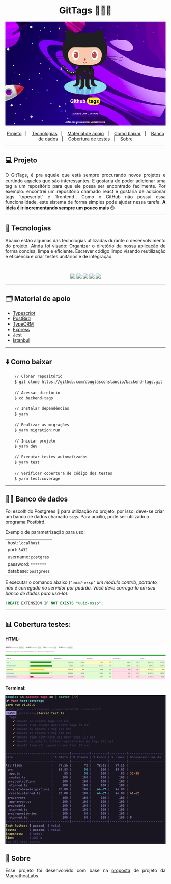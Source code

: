 <h1 align="center" >GitTags 👨🏻‍💻</h1>

<img src="public/gittags.png">

<br/>

<p align="center">
    <a href="#-projeto">Projeto</a>&nbsp;&nbsp;&nbsp;|&nbsp;&nbsp;&nbsp;
    <a href="#-tecnologias">Tecnologias</a>&nbsp;&nbsp;&nbsp;|&nbsp;&nbsp;&nbsp;
    <a href="#-material-de-apoio">Material de apoio</a>&nbsp;&nbsp;&nbsp;|&nbsp;&nbsp;&nbsp;
    <a href="#-como-baixar">Como baixar</a>&nbsp;&nbsp;&nbsp;|&nbsp;&nbsp;&nbsp;
    <a href="#-banco-de-dados">Banco de dados</a>&nbsp;&nbsp;&nbsp;|&nbsp;&nbsp;&nbsp;
    <a href="#-cobertura-de-testes">Cobertura de testes</a>&nbsp;&nbsp;&nbsp;|&nbsp;&nbsp;&nbsp;
    <a href="#-sobre"> Sobre </a>

---

## 💻 Projeto

<p align="justify">
    O GitTags, é pra aquele que está sempre procurando novos projetos e curtindo aqueles que são interessantes. E gostaria de poder adicionar uma tag a um repositório para que ele possa ser encontrado facilmente. Por exemplo: encontrei um repositório chamado react e gostaria de adicionar tags `typescript` e `frontend`. Como o GitHub não possui essa funcionalidade, este sistema de forma simples pode ajudar nessa tarefa. <strong>A ideia é ir incrementando sempre um pouco mais </strong> 😏
</p>

---

## 📌 Tecnologias

<p align="justify">
Abaixo estão algumas das tecnologias utilizadas durante o desenvolvimento do projeto. Ainda foi visado: Organizar o diretório da nossa aplicação de forma concisa, limpa e eficiente. Escrever código limpo visando reutilização e eficiência e criar testes unitários e de integração.
</p>
<br>
<p align="center">
  <img  src="https://img.shields.io/badge/-Yarn-2C8EBB?&style=for-the-badge&logoColor=fff&logo=yarn&logoWidth=25"/>
  <img  src="https://img.shields.io/badge/-TypeScript-3178C6?&style=for-the-badge&logoColor=fff&logo=TypeScript&logoWidth=25"/>
  <img  src="https://img.shields.io/badge/-Node.js-339933?&style=for-the-badge&logoColor=fff&logo=Node.js&logoWidth=25"/>
  <img  src="https://img.shields.io/badge/-Jest-C21325?&style=for-the-badge&logoColor=fff&logo=Jest&logoWidth=25"/>
  <img  src="https://img.shields.io/badge/-Typeorm-F37626?&style=for-the-badge&logoColor=fff&logo=Databricks&logoWidth=25"/>
</p>

---

## 🗂 Material de apoio

- [Typescript](https://www.typescriptlang.org/)
- [PostBird](https://github.com/Paxa/postbird)
- [TypeORM](https://typeorm.io/#/)
- [Express](https://expressjs.com/pt-br/)
- [Jest](https://jestjs.io/)
- [Istanbul](https://istanbul.js.org/docs/tutorials/jest/)

---

## ⬇️ Como baixar

```bash
    // Clonar repositório
    $ git clone https://github.com/douglasconstancio/backend-tags.git

    // Acessar diretório
    $ cd backend-tags

    // Instalar dependências
    $ yarn

    // Realizar as migrações
    $ yarn migration:run

    // Iniciar projeto
    $ yarn dev

    // Executar testes automatizados
    $ yarn test

    // Verificar cobertura de código dos testes
    $ yarn test:coverage
```
---

## 🏦🎲 Banco de dados

Foi escolhido Postgrees 🐘 para utilização no projeto, por isso, deve-se criar um banco de dados chamado `tags`. Para auxilio, pode ser utilizado o programa Postbird.

Exemplo de parametrização para uso:

|    |
| ---|
| host: `localhost`
| port: `5432`          |
| username: `postgres`  |
| password: `*******`   |
| database: `postgrees` |



E executar o comando abaixo (_`'uuid-ossp'` um módulo contrib, portanto, não é carregado no servidor por padrão. Você deve carregá-lo em seu banco de dados para usá-lo_):

```sql
CREATE EXTENSION IF NOT EXISTS "uuid-ossp";
```

---

## 📊 Cobertura testes:

**HTML:**

<img src="public/html-tests.png">

**Terminal:**

<img src="public/terminal-tests.png">

## 🔖 Sobre

<p align="justify">
Esse projeto foi desenvolvido com base na <a href="https://github.com/magrathealabs/template-projeto-selecao/blob/master/projects/GITHUB.md"> proposta</a> de projeto da MagratheaLabs.

</p>
